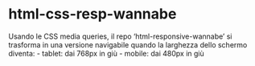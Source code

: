 # html-css-resp-wannabe
Usando le CSS media queries, il repo ‘html-responsive-wannabe’ si trasforma in una versione navigabile quando la larghezza dello schermo diventa: - tablet: dai 768px in giù - mobile: dai 480px in giù

